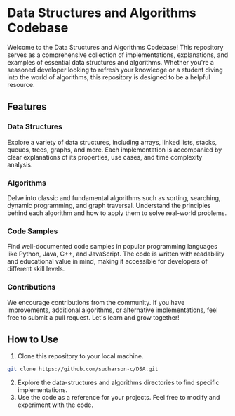 # Data Structures and Algorithms Codebase

Welcome to the Data Structures and Algorithms Codebase! This repository serves as a comprehensive collection of implementations, explanations, and examples of essential data structures and algorithms. Whether you're a seasoned developer looking to refresh your knowledge or a student diving into the world of algorithms, this repository is designed to be a helpful resource.
## Features

### Data Structures

Explore a variety of data structures, including arrays, linked lists, stacks, queues, trees, graphs, and more. Each implementation is accompanied by clear explanations of its properties, use cases, and time complexity analysis.

### Algorithms

Delve into classic and fundamental algorithms such as sorting, searching, dynamic programming, and graph traversal. Understand the principles behind each algorithm and how to apply them to solve real-world problems.

### Code Samples

Find well-documented code samples in popular programming languages like Python, Java, C++, and JavaScript. The code is written with readability and educational value in mind, making it accessible for developers of different skill levels.

### Contributions

We encourage contributions from the community. If you have improvements, additional algorithms, or alternative implementations, feel free to submit a pull request. Let's learn and grow together!


## How to Use

1. Clone this repository to your local machine.

```bash
git clone https://github.com/sudharson-c/DSA.git
```
2. Explore the data-structures and algorithms directories to find specific implementations.
3. Use the code as a reference for your projects. Feel free to modify and experiment with the code.
